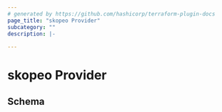 ```yaml
---
# generated by https://github.com/hashicorp/terraform-plugin-docs
page_title: "skopeo Provider"
subcategory: ""
description: |-
  
---
```


# skopeo Provider





<!-- schema generated by tfplugindocs -->
## Schema
